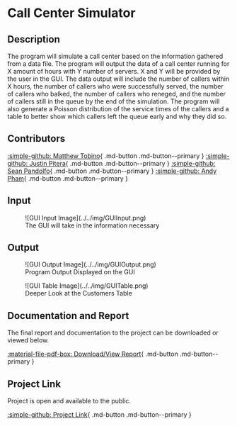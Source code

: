 # Call Center Simulator

## Description
The program will simulate a call center based on the information gathered from a data file. The program will output the data of a call center running for X amount of hours with Y number of servers. X and Y will be provided by the user in the GUI. The data output will include the number of callers within X hours, the number of callers who were successfully served, the number of callers who balked, the number of callers who reneged, and the number of callers still in the queue by the end of the simulation. The program will also generate a Poisson distribution of the service times of the callers and a table to better show which callers left the queue early and why they did so.

## Contributors
[:simple-github: Matthew Tobino](https://github.com/mtobino){ .md-button .md-button--primary }
[:simple-github: Justin Pitera](https://github.com/justinpitera){ .md-button .md-button--primary }
[:simple-github: Sean Pandolfo](https://github.com/BunColo){ .md-button .md-button--primary }
[:simple-github: Andy Pham](https://github.com/Phamandy2000){ .md-button .md-button--primary }

## Input
<figure markdown>
  ![GUI Input Image](../../img/GUIInput.png) 
  <figcaption>The GUI will take in the information necessary</figcaption>
</figure>

## Output
<figure markdown>
  ![GUI Output Image](../../img/GUIOutput.png)
  <figcaption>Program Output Displayed on the GUI</figcaption>
</figure>

<figure markdown>
  ![GUI Table Image](../../img/GUITable.png)
  <figcaption>Deeper Look at the Customers Table</figcaption>
</figure>

## Documentation and Report
The final report and documentation to the project can be downloaded or viewed below.

[:material-file-pdf-box: Download/View Report](../../pdfs/Call%20Center%20Deliverable.pdf){ .md-button .md-button--primary }

## Project Link
Project is open and available to the public.

[:simple-github: Project Link](https://github.com/mtobino/call-center-simulator){ .md-button .md-button--primary }
